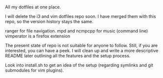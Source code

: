 All my dotfiles at one place.

I will delete the i3 and vim dotfiles repo soon.
I have merged them with this repo, so the version history
stays the same.

ranger for file navigation.
mpd and ncmpcpp for music (command line)
vimperator is a firefox extension

The present state of repo is not suitable for anyone to follow.
Still, if you are interested, you can have a peek. I will clean up
and write a more descriptive README later outlining all the features and
the setup process.

Look into install.sh to get an idea of the setup (regarding symlinks and git
    submodules for vim plugins). 
